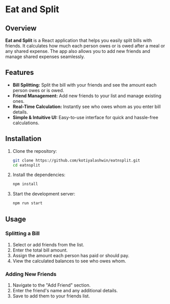 # Eat and Split

## Overview

**Eat and Split** is a React application that helps you easily split bills with friends. It calculates how much each person owes or is owed after a meal or any shared expense. The app also allows you to add new friends and manage shared expenses seamlessly.

## Features

- **Bill Splitting:** Split the bill with your friends and see the amount each person owes or is owed.
- **Friend Management:** Add new friends to your list and manage existing ones.
- **Real-Time Calculation:** Instantly see who owes whom as you enter bill details.
- **Simple & Intuitive UI:** Easy-to-use interface for quick and hassle-free calculations.

## Installation

1. Clone the repository:

   ```bash
   git clone https://github.com/kotiyalashwin/eatnsplit.git
   cd eatnsplit
   ```

2. Install the dependencies:

   ```bash
   npm install
   ```

3. Start the development server:

   ```bash
   npm run start
   ```

## Usage

### Splitting a Bill

1. Select or add friends from the list.
2. Enter the total bill amount.
3. Assign the amount each person has paid or should pay.
4. View the calculated balances to see who owes whom.

### Adding New Friends

1. Navigate to the "Add Friend" section.
2. Enter the friend's name and any additional details.
3. Save to add them to your friends list.
